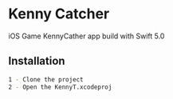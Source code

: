 #  Kenny  Catcher 

iOS Game KennyCather app build with Swift 5.0


## Installation


```bash
1 - Clone the project
2 - Open the KennyT.xcodeproj
```



